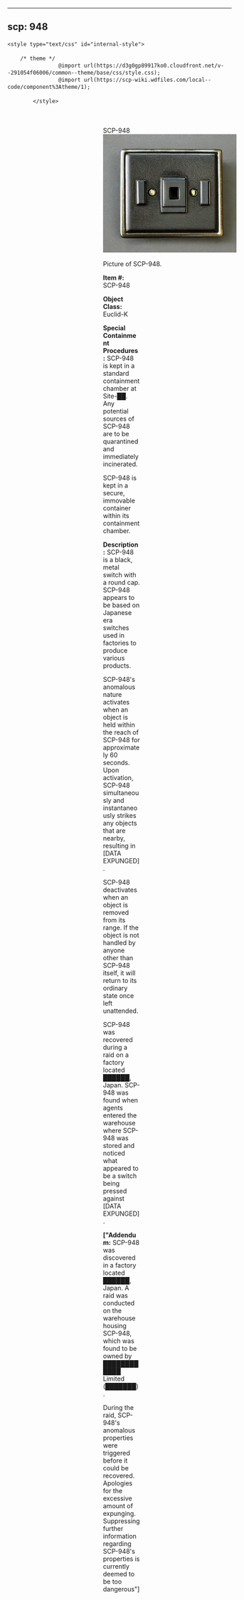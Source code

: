 
---
scp: 948
---

<head>
    <title>948 - SCP Foundation</title>
    
    <style type="text/css" id="internal-style">
                
        /* theme */
                    @import url(https://d3g0gp89917ko0.cloudfront.net/v--291054f06006/common--theme/base/css/style.css);
                    @import url(https://scp-wiki.wdfiles.com/local--code/component%3Atheme/1);
            
            </style>
<style>
iframe.scpnet-interwiki-frame { height: 0; }
</style>

</head>

<div id="main-content" style="margin: 50px 206px 20px 215px;">
<div id="action-area-top"></div>
<div id="page-title">SCP-948</div>
<div id="page-content">
<div style="text-align: right;"></div>
<div class="scp-image-block block-right" style="width:300px;"><img src="https://raw.githubusercontent.com/lucmaki/this-scp-does-not-exist/main/imgs/948.png" style="width:300px;" alt="948.jpg" class="image">
<div class="scp-image-caption" style="width:300px;">
<p>Picture of SCP-948.</p>
</div>
</div>
<p><strong>Item #:</strong> SCP-948</p>
<p><strong>Object Class:</strong> Euclid-K</p>
<p><strong>Special Containment Procedures:</strong> SCP-948 is kept in a standard containment chamber at Site-██. Any potential sources of SCP-948 are to be quarantined and immediately incinerated.</p><p>SCP-948 is kept in a secure, immovable container within its containment chamber.</p>
<p><strong>Description:</strong> SCP-948 is a black, metal switch with a round cap. SCP-948 appears to be based on Japanese era switches used in factories to produce various products.</p><p>SCP-948's anomalous nature activates when an object is held within the reach of SCP-948 for approximately 60 seconds. Upon activation, SCP-948 simultaneously and instantaneously strikes any objects that are nearby, resulting in [DATA EXPUNGED].</p><p>SCP-948 deactivates when an object is removed from its range. If the object is not handled by anyone other than SCP-948 itself, it will return to its ordinary state once left unattended.</p><p>SCP-948 was recovered during a raid on a factory located ██████, Japan. SCP-948 was found when agents entered the warehouse where SCP-948 was stored and noticed what appeared to be a switch being pressed against [DATA EXPUNGED].</p>
<p> <strong>["Addendum:</strong> SCP-948 was discovered in a factory located ██████, Japan. A raid was conducted on the warehouse housing SCP-948, which was found to be owned by ████████ ████ Limited (███████).</p><p>During the raid, SCP-948's anomalous properties were triggered before it could be recovered. Apologies for the excessive amount of expunging. Suppressing further information regarding SCP-948's properties is currently deemed to be too dangerous"]</p>

<div class="footer-wikiwalk-nav">
<div style="text-align: center;">
</div>
</div>
</div>
</div>
</div>
